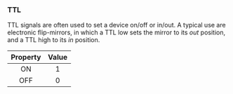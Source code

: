 ### TTL

TTL signals are often used to set a device on/off or in/out. A typical use are electronic flip-mirrors, in which a TTL low sets the mirror to its _out_ position, and a TTL high to its _in_ position.

| Property | Value |
| :------: | :---: |
|    ON    |   1   |
|   OFF    |   0   |

### 